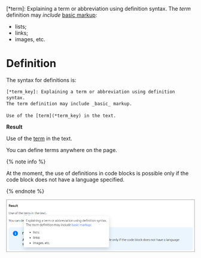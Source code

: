 [*term]: Explaining a term or abbreviation using definition syntax.
The _term_ definition may *include* [basic markup](base.md):
* lists;
* links;
* images, etc.

# Definition

The syntax for definitions is:

```
[*term_key]: Explaining a term or abbreviation using definition syntax.
The term definition may include _basic_ markup.

Use of the [term](*term_key) in the text.
```

**Result**

Use of the [term](*term) in the text.

You can define terms anywhere on the page.

{% note info %}

At the moment, the use of definitions in code blocks is possible only if the code block does not have a language specified.

{% endnote %}

![terms_sample](../_images/terms_sample.png)
